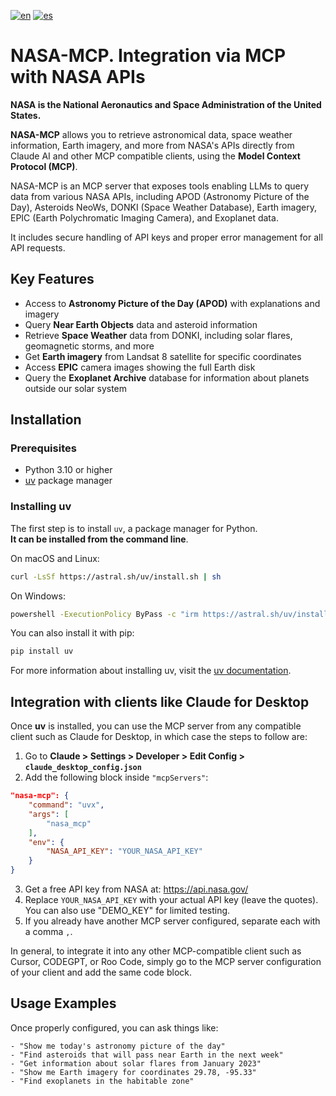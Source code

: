 [![en](https://img.shields.io/badge/lang-en-red.svg)](README.md)
[![es](https://img.shields.io/badge/lang-es-yellow.svg)](README_es.md)

# NASA-MCP. Integration via MCP with NASA APIs

**NASA is the National Aeronautics and Space Administration of the United States.**

**NASA-MCP** allows you to retrieve astronomical data, space weather information, Earth imagery, and more from NASA's APIs directly from Claude AI and other MCP compatible clients, using the **Model Context Protocol (MCP)**.

NASA-MCP is an MCP server that exposes tools enabling LLMs to query data from various NASA APIs, including APOD (Astronomy Picture of the Day), Asteroids NeoWs, DONKI (Space Weather Database), Earth imagery, EPIC (Earth Polychromatic Imaging Camera), and Exoplanet data.

It includes secure handling of API keys and proper error management for all API requests.

## Key Features

- Access to **Astronomy Picture of the Day (APOD)** with explanations and imagery
- Query **Near Earth Objects** data and asteroid information
- Retrieve **Space Weather** data from DONKI, including solar flares, geomagnetic storms, and more
- Get **Earth imagery** from Landsat 8 satellite for specific coordinates
- Access **EPIC** camera images showing the full Earth disk
- Query the **Exoplanet Archive** database for information about planets outside our solar system

## Installation

### Prerequisites

- Python 3.10 or higher
- [uv](https://docs.astral.sh/uv/getting-started/installation/) package manager

### Installing uv

The first step is to install `uv`, a package manager for Python.  
**It can be installed from the command line**.

On macOS and Linux:

```bash
curl -LsSf https://astral.sh/uv/install.sh | sh
```

On Windows:  

```bash
powershell -ExecutionPolicy ByPass -c "irm https://astral.sh/uv/install.ps1 | iex"
```

You can also install it with pip:  

```bash
pip install uv
```

For more information about installing uv, visit the [uv documentation](https://docs.astral.sh/uv/getting-started/installation/).

## Integration with clients like Claude for Desktop

Once **uv** is installed, you can use the MCP server from any compatible client such as Claude for Desktop, in which case the steps to follow are:

1. Go to **Claude > Settings > Developer > Edit Config > `claude_desktop_config.json`**
2. Add the following block inside `"mcpServers"`:

```json
"nasa-mcp": {
    "command": "uvx",
    "args": [
        "nasa_mcp"
    ],
    "env": {
        "NASA_API_KEY": "YOUR_NASA_API_KEY"
    }
}
```

3. Get a free API key from NASA at: <https://api.nasa.gov/>
4. Replace `YOUR_NASA_API_KEY` with your actual API key (leave the quotes). You can also use "DEMO_KEY" for limited testing.
5. If you already have another MCP server configured, separate each with a comma `,`.

In general, to integrate it into any other MCP-compatible client such as Cursor, CODEGPT, or Roo Code, simply go to the MCP server configuration of your client and add the same code block.

## Usage Examples

Once properly configured, you can ask things like:

```
- "Show me today's astronomy picture of the day"
- "Find asteroids that will pass near Earth in the next week"
- "Get information about solar flares from January 2023"
- "Show me Earth imagery for coordinates 29.78, -95.33"
- "Find exoplanets in the habitable zone"
```
